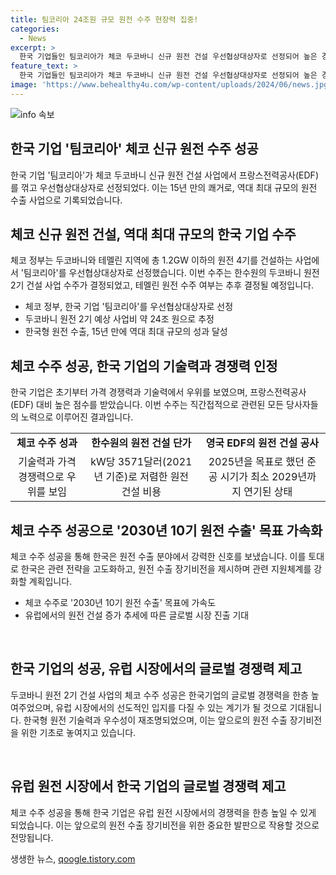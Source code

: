 ```yaml
---
title: 팀코리아 24조원 규모 원전 수주 현장력 집중!
categories:
  - News
excerpt: >
  한국 기업들인 팀코리아가 체코 두코바니 신규 원전 건설 우선협상대상자로 선정되어 높은 경쟁력과 가격 경쟁력을 입증했다. 체코 정부는 한수원을 주축으로 한국 기업들을 우선협상대상자로 선정했고, 이는 유럽 시장 진출의 새로운 교두보를 제공하며, 탈원전 정책의 영향 속에서 국내 원전 업계의 회복을 촉진할 것으로 전망된다. 이러한 성과는 한수원의 기술력과 노력뿐만 아니라 유럽 시장 진출에 대한 의지와 지원체계의 강화에도 의미가 있다. 2030년에는 10기의 원전을 수출하기로 한 윤석열 대통령의 목표에도 긍정적인 영향을 미칠 전망이다.
feature_text: >
  한국 기업들인 팀코리아가 체코 두코바니 신규 원전 건설 우선협상대상자로 선정되어 높은 경쟁력과 가격 경쟁력을 입증했다. 체코 정부는 한수원을 주축으로 한국 기업들을 우선협상대상자로 선정했고, 이는 유럽 시장 진출의 새로운 교두보를 제공하며, 탈원전 정책의 영향 속에서 국내 원전 업계의 회복을 촉진할 것으로 전망된다. 이러한 성과는 한수원의 기술력과 노력뿐만 아니라 유럽 시장 진출에 대한 의지와 지원체계의 강화에도 의미가 있다. 2030년에는 10기의 원전을 수출하기로 한 윤석열 대통령의 목표에도 긍정적인 영향을 미칠 전망이다.
image: 'https://www.behealthy4u.com/wp-content/uploads/2024/06/news.jpg'
---
```


<p><img src="https://www.behealthy4u.com/wp-content/uploads/2024/06/news.jpg" alt="info 속보" /></p>

<h2 data-ke-size="size26">한국 기업 '팀코리아' 체코 신규 원전 수주 성공</h2>

<p data-ke-size="size16">한국 기업 '팀코리아'가 체코 두코바니 신규 원전 건설 사업에서 프랑스전력공사(EDF)를 꺾고 우선협상대상자로 선정되었다. 이는 15년 만의 쾌거로, 역대 최대 규모의 원전 수출 사업으로 기록되었습니다.</p>

<h2 data-ke-size="size24">체코 신규 원전 건설, 역대 최대 규모의 한국 기업 수주</h2>

<p data-ke-size="size16">체코 정부는 두코바니와 테멜린 지역에 총 1.2GW 이하의 원전 4기를 건설하는 사업에서 '팀코리아'를 우선협상대상자로 선정했습니다. 이번 수주는 한수원의 두코바니 원전 2기 건설 사업 수주가 결정되었고, 테멜린 원전 수주 여부는 추후 결정될 예정입니다.</p>

<ul>
  <li>체코 정부, 한국 기업 '팀코리아'를 우선협상대상자로 선정</li>
  <li>두코바니 원전 2기 예상 사업비 약 24조 원으로 추정</li>
  <li>한국형 원전 수출, 15년 만에 역대 최대 규모의 성과 달성</li>
</ul>

<h2 data-ke-size="size24">체코 수주 성공, 한국 기업의 기술력과 경쟁력 인정</h2>

<p data-ke-size="size16">한국 기업은 초기부터 가격 경쟁력과 기술력에서 우위를 보였으며, 프랑스전력공사(EDF) 대비 높은 점수를 받았습니다. 이번 수주는 직간접적으로 관련된 모든 당사자들의 노력으로 이루어진 결과입니다.</p>

<table>
  <tr>
    <td style="text-align: center; height: 17px;"><b>체코 수주 성과</b></td>
    <td style="text-align: center; height: 17px;"><b>한수원의 원전 건설 단가</b></td>
    <td style="text-align: center; height: 17px;"><b>영국 EDF의 원전 건설 공사</b></td>
  </tr>
  <tr>
    <td style="text-align: center;">기술력과 가격 경쟁력으로 우위를 보임</td>
    <td style="text-align: center;">kW당 3571달러(2021년 기준)로 저렴한 원전 건설 비용</td>
    <td style="text-align: center;">2025년을 목표로 했던 준공 시기가 최소 2029년까지 연기된 상태</td>
  </tr>
</table>

<h2 data-ke-size="size24">체코 수주 성공으로 '2030년 10기 원전 수출' 목표 가속화</h2>

<p data-ke-size="size16">체코 수주 성공을 통해 한국은 원전 수출 분야에서 강력한 신호를 보냈습니다. 이를 토대로 한국은 관련 전략을 고도화하고, 원전 수출 장기비전을 제시하며 관련 지원체계를 강화할 계획입니다.</p>

<ul>
  <li>체코 수주로 '2030년 10기 원전 수출' 목표에 가속도</li>
  <li>유럽에서의 원전 건설 증가 추세에 따른 글로벌 시장 진출 기대</li>
</ul>

<p data-ke-size="size16">&nbsp;</p>

<h2 data-ke-size="size24">한국 기업의 성공, 유럽 시장에서의 글로벌 경쟁력 제고</h2>

<p data-ke-size="size16">두코바니 원전 2기 건설 사업의 체코 수주 성공은 한국기업의 글로벌 경쟁력을 한층 높여주었으며, 유럽 시장에서의 선도적인 입지를 다질 수 있는 계기가 될 것으로 기대됩니다. 한국형 원전 기술력과 우수성이 재조명되었으며, 이는 앞으로의 원전 수출 장기비전을 위한 기초로 놓여지고 있습니다.</p>

<p data-ke-size="size16">&nbsp;</p>

<h2 data-ke-size="size24">유럽 원전 시장에서 한국 기업의 글로벌 경쟁력 제고</h2>

<p data-ke-size="size16">체코 수주 성공을 통해 한국 기업은 유럽 원전 시장에서의 경쟁력을 한층 높일 수 있게 되었습니다. 이는 앞으로의 원전 수출 장기비전을 위한 중요한 발판으로 작용할 것으로 전망됩니다.</p>
생생한 뉴스, <a href="https://qoogle.tistory.com" rel="dofollow">qoogle.tistory.com</a>


